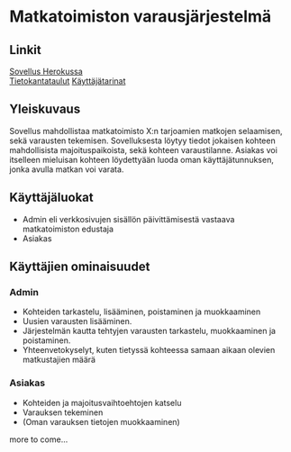 <h1> Matkatoimiston varausjärjestelmä </h1>
   

   <h2> Linkit </h2>
   
  [Sovellus Herokussa](https://tsoha-matkatoimisto.herokuapp.com/)  
  [Tietokantataulut](https://github.com/pajaz/tsoha-matkatoimisto/blob/master/documentation/Tietokantataulut(first_draft).pdf)  
  [Käyttäjätarinat](https://github.com/pajaz/tsoha-matkatoimisto/blob/master/documentation/userstories.md)  
   
   <h2> Yleiskuvaus </h2>

   Sovellus mahdollistaa matkatoimisto X:n tarjoamien matkojen selaamisen, sekä varausten tekemisen. Sovelluksesta löytyy tiedot jokaisen kohteen mahdollisista majoituspaikoista, sekä kohteen varaustilanne. Asiakas voi itselleen mieluisan kohteen löydettyään luoda oman käyttäjätunnuksen, jonka avulla matkan voi varata.

  <h2> Käyttäjäluokat </h2>
  
  * Admin eli verkkosivujen sisällön päivittämisestä vastaava matkatoimiston edustaja
  * Asiakas

  <h2> Käyttäjien ominaisuudet </h2>
   
   <h3> Admin </h3>
   
   * Kohteiden tarkastelu, lisääminen, poistaminen ja muokkaaminen
   * Uusien varausten lisääminen.
   * Järjestelmän kautta tehtyjen varausten tarkastelu, muokkaaminen ja poistaminen.
   * Yhteenvetokyselyt, kuten tietyssä kohteessa samaan aikaan olevien matkustajien määrä
  
   
   <h3> Asiakas </h3>
   
   * Kohteiden ja majoitusvaihtoehtojen katselu
   * Varauksen tekeminen
   * (Oman varauksen tietojen muokkaaminen)
   
   more to come...
